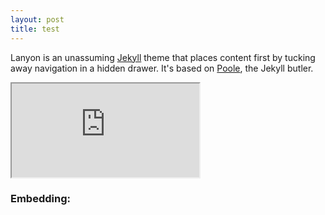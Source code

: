```yaml
---
layout: post
title: test
---
```


Lanyon is an unassuming [Jekyll](http://jekyllrb.com) theme that places content first by tucking away navigation in a hidden drawer. It's based on [Poole](http://getpoole.com), the Jekyll butler.

<iframe src="https://public.tableau.com/views/Test-AsianDetailedOrigin_V3/Dashboard2" marginwidth="0" marginheight="0" scrolling="no"></iframe>


### Embedding:

